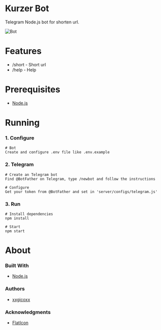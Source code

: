 # Kurzer Bot
Telegram Node.js bot for shorten url.

![Bot](https://i.imgur.com/zkOa0a1.png)

# Features
* /short - Short url
* /help - Help

# Prerequisites
* [Node.js](https://nodejs.org/en/)

# Running
### 1. Configure
````
# Bot
Create and configure .env file like .env.example
````

### 2. Telegram
````
# Create an Telegram bot
Find @BotFather on Telegram, type /newbot and follow the instructions

# Configure
Get your token from @BotFather and set in 'server/configs/telegram.js'
````

### 3. Run
````
# Install dependencies
npm install

# Start
npm start
````

# About

### Built With
* [Node.js](https://nodejs.org/en/)

### Authors
* [xxgicoxx](https://github.com/xxgicoxx/)

### Acknowledgments
* [FlatIcon](https://www.flaticon.com/)